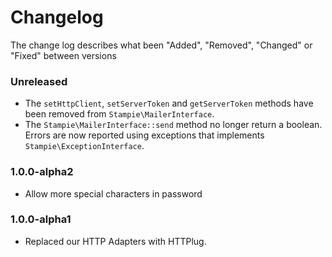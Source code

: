 # Changelog

The change log describes what been "Added", "Removed", "Changed" or "Fixed" between versions

### Unreleased

- The `setHttpClient`, `setServerToken` and `getServerToken` methods have been removed from `Stampie\MailerInterface`.
- The `Stampie\MailerInterface::send` method no longer return a boolean. Errors are now reported using exceptions that implements `Stampie\ExceptionInterface`.

### 1.0.0-alpha2

- Allow more special characters in password

### 1.0.0-alpha1

- Replaced our HTTP Adapters with HTTPlug.